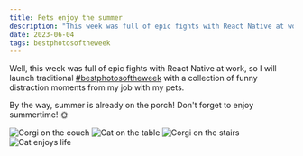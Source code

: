 ```yaml
---
title: Pets enjoy the summer
description: "This week was full of epic fights with React Native at work, so I will launch traditional #bestphotosoftheweek with a collection of funny distraction moments from my job with my pets. By the way, summer is already on the porch! Don't forget to enjoy summertime!"
date: 2023-06-04
tags: bestphotosoftheweek
---
```


Well, this week was full of epic fights with React Native at work, so I will launch traditional <a href="/tags/bestphotosoftheweek">#bestphotosoftheweek</a> with a collection of funny distraction moments from my job with my pets.

By the way, summer is already on the porch! Don't forget to enjoy summertime! 🌞

<script src="https://unpkg.com/@appnest/masonry-layout/umd/masonry-layout.min.js"></script>
<masonry-layout gap="20">
<img src="{% imageUrl 'content/001.jpeg' %}" alt="Corgi on the couch" />
<img src="{% imageUrl 'content/002.jpeg' %}" alt="Cat on the table" />
<img src="{% imageUrl 'content/003.jpeg' %}" alt="Corgi on the stairs" />
<img src="{% imageUrl 'content/004.jpeg' %}" alt="Cat enjoys life" />
</masonry-layout>
